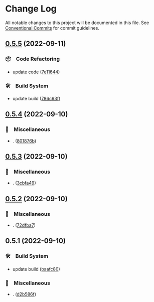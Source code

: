 # Change Log

All notable changes to this project will be documented in this file.
See [Conventional Commits](https://conventionalcommits.org) for commit guidelines.

## [0.5.5](https://github.com/bluelovers/ws-jest/compare/jest-file-snapshot2@0.5.4...jest-file-snapshot2@0.5.5) (2022-09-11)



### 📦　Code Refactoring

* update code ([7e11644](https://github.com/bluelovers/ws-jest/commit/7e11644df1043e4aa5beff0593ccacdcd8aef2d6))


### 🛠　Build System

* update build ([786c93f](https://github.com/bluelovers/ws-jest/commit/786c93fff3e9c10076a6c71eefbe5fe40f9c7415))



## [0.5.4](https://github.com/bluelovers/ws-jest/compare/jest-file-snapshot2@0.5.3...jest-file-snapshot2@0.5.4) (2022-09-10)



### 🔖　Miscellaneous

* . ([801876b](https://github.com/bluelovers/ws-jest/commit/801876b5b57f5727e5d65ec03a4043ac376b244e))



## [0.5.3](https://github.com/bluelovers/ws-jest/compare/jest-file-snapshot2@0.5.2...jest-file-snapshot2@0.5.3) (2022-09-10)



### 🔖　Miscellaneous

* . ([3cbfa49](https://github.com/bluelovers/ws-jest/commit/3cbfa499d6d3bb4bd42f9e1d0172c35fc0d27f59))



## [0.5.2](https://github.com/bluelovers/ws-jest/compare/jest-file-snapshot2@0.5.1...jest-file-snapshot2@0.5.2) (2022-09-10)



### 🔖　Miscellaneous

* . ([72dfba7](https://github.com/bluelovers/ws-jest/commit/72dfba78ff966f81e3c3a8dc6e48e9b01f6689db))



## 0.5.1 (2022-09-10)



### 🛠　Build System

* update build ([baafc80](https://github.com/bluelovers/ws-jest/commit/baafc80e84ea5d2470db07ce356c3be2df87a7be))


### 🔖　Miscellaneous

* . ([d2b586f](https://github.com/bluelovers/ws-jest/commit/d2b586fe0f6a93ef5e7c4cf4abeefcdebf19bbc1))
